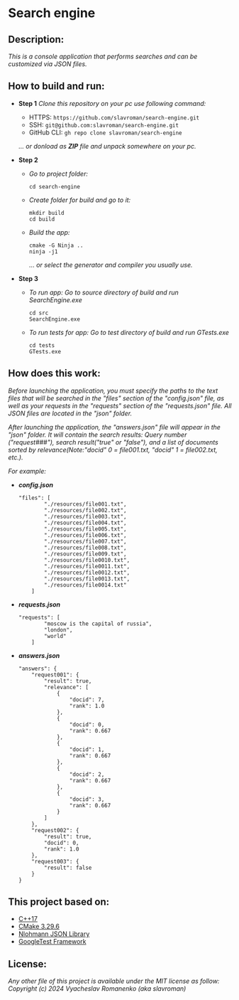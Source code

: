 # **Search engine**
## Description:
*This is a console application that performs searches and can be customized via JSON files.*

## How to build and run:
* **Step 1**
    *Clone this repository on your pc use following command:*
    * HTTPS: ` https://github.com/slavroman/search-engine.git `
    * SSH: ` git@github.com:slavroman/search-engine.git `
    * GitHub CLI: ` gh repo clone slavroman/search-engine `
    
    *... or donload as **ZIP** file and unpack somewhere on your pc.*
* **Step 2**
    * *Go to project folder:*
        ```
        cd search-engine
        ```
    * *Create folder for build and go to it:*
        ```
        mkdir build
        cd build
        ```
    * *Build the app:*
        ```
        cmake -G Ninja ..
        ninja -j1
        ```
        *... or select the generator and compiler you usually use.*
* **Step 3**
    * *To run app:*
        *Go to source directory of build and run SearchEngine.exe*
        ```
        cd src
        SearchEngine.exe
        ```
    * *To run tests for app:*
        *Go to test directory of build and run GTests.exe*
        ```
        cd tests
        GTests.exe
        ```

## How does this work:
*Before launching the application, you must specify the paths to the text files that will be searched in the "files" section of the "config.json" file, as well as your requests in the "requests" section of the "requests.json" file. All JSON files are located in the "json" folder.*

*After launching the application, the "answers.json" file will appear in the "json" folder. It will contain the search results: Query number ("request###"), search result("true" or "false"), and a list of documents sorted by relevance(Note:"docid" 0 = file001.txt, "docid" 1 = file002.txt, etc.).*

*For example:*
* ***config.json***
    ```
    "files": [
    		"./resources/file001.txt",
    		"./resources/file002.txt",
    		"./resources/file003.txt",
    		"./resources/file004.txt",
    		"./resources/file005.txt",
    		"./resources/file006.txt",
    		"./resources/file007.txt",
    		"./resources/file008.txt",
    		"./resources/file009.txt",
    		"./resources/file0010.txt",
    		"./resources/file0011.txt",
    		"./resources/file0012.txt",
    		"./resources/file0013.txt",
    		"./resources/file0014.txt"		
    	]
    ```
* ***requests.json***
    ```
    "requests": [
    		"moscow is the capital of russia",
    		"london",
    		"world"
    	]
    ```
* ***answers.json***   
    ```
    "answers": {
        "request001": {
            "result": true,
            "relevance": [
                {
                    "docid": 7,
                    "rank": 1.0
                },
                {
                    "docid": 0,
                    "rank": 0.667
                },
                {
                    "docid": 1,
                    "rank": 0.667
                },
                {
                    "docid": 2,
                    "rank": 0.667
                },
                {
                    "docid": 3,
                    "rank": 0.667
                }
            ]
        },
        "request002": {
            "result": true,
            "docid": 0,
            "rank": 1.0
        },
        "request003": {
            "result": false
        }
    }
    ```

## This project based on:
* [C++17](https://en.cppreference.com/w/cpp/17)
* [CMake 3.29.6](https://www.kitware.com/cmake-3-29-6-available-for-download/)
* [Nlohmann JSON Library](https://github.com/nlohmann/json)
* [GoogleTest Framework](https://github.com/google/googletest)

## License:
*Any other file of this project is available under the MIT license as follow:*
*Copyright (c) 2024 Vyacheslav Romanenko (aka slavroman)*